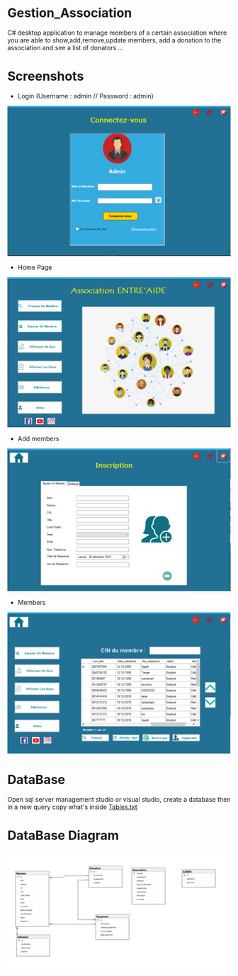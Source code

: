 # Gestion_Association

C# desktop application to manage members of a certain association where you are able to show,add,remove,update members,
add a donation to the association and see a list of donators ...

# Screenshots
- Login (Username : admin // Password : admin)

![](Screenshots/login.jpg)

- Home Page

![](Screenshots/home.jpg)

- Add members

![](Screenshots/addMember.jpg)

- Members

![](Screenshots/members.jpg)


# DataBase
Open sql server management studio or visual studio, create a database then in a new query copy what's inside [Tables.txt](Tables.txt)

# DataBase Diagram

![](Screenshots/DataBase_Diagram.PNG)
